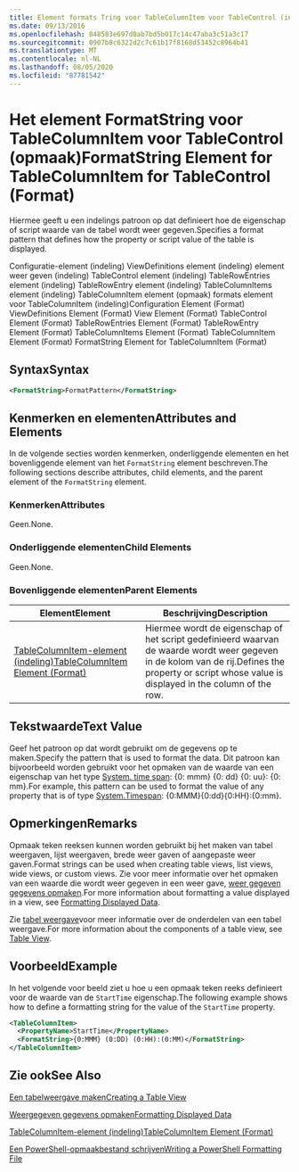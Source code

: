 ```yaml
---
title: Element formats Tring voor TableColumnItem voor TableControl (indeling) | Microsoft Docs
ms.date: 09/13/2016
ms.openlocfilehash: 848583e697d0ab7bd5b017c14c47aba3c51a3c17
ms.sourcegitcommit: 0907b8c6322d2c7c61b17f8168d53452c8964b41
ms.translationtype: MT
ms.contentlocale: nl-NL
ms.lasthandoff: 08/05/2020
ms.locfileid: "87781542"
---
```

# <a name="formatstring-element-for-tablecolumnitem-for-tablecontrol-format"></a><span data-ttu-id="420c0-102">Het element FormatString voor TableColumnItem voor TableControl (opmaak)</span><span class="sxs-lookup"><span data-stu-id="420c0-102">FormatString Element for TableColumnItem for TableControl (Format)</span></span>

<span data-ttu-id="420c0-103">Hiermee geeft u een indelings patroon op dat definieert hoe de eigenschap of script waarde van de tabel wordt weer gegeven.</span><span class="sxs-lookup"><span data-stu-id="420c0-103">Specifies a format pattern that defines how the property or script value of the table is displayed.</span></span>

<span data-ttu-id="420c0-104">Configuratie-element (indeling) ViewDefinitions element (indeling) element weer geven (indeling) TableControl element (indeling) TableRowEntries element (indeling) TableRowEntry element (indeling) TableColumnItems element (indeling) TableColumnItem element (opmaak) formats element voor TableColumnItem (indeling)</span><span class="sxs-lookup"><span data-stu-id="420c0-104">Configuration Element (Format) ViewDefinitions Element (Format) View Element (Format) TableControl Element (Format) TableRowEntries Element (Format) TableRowEntry Element (Format) TableColumnItems Element (Format) TableColumnItem Element (Format) FormatString Element for TableColumnItem (Format)</span></span>

## <a name="syntax"></a><span data-ttu-id="420c0-105">Syntax</span><span class="sxs-lookup"><span data-stu-id="420c0-105">Syntax</span></span>

```xml
<FormatString>FormatPattern</FormatString>
```

## <a name="attributes-and-elements"></a><span data-ttu-id="420c0-106">Kenmerken en elementen</span><span class="sxs-lookup"><span data-stu-id="420c0-106">Attributes and Elements</span></span>

<span data-ttu-id="420c0-107">In de volgende secties worden kenmerken, onderliggende elementen en het bovenliggende element van het `FormatString` element beschreven.</span><span class="sxs-lookup"><span data-stu-id="420c0-107">The following sections describe attributes, child elements, and the parent element of the `FormatString` element.</span></span>

### <a name="attributes"></a><span data-ttu-id="420c0-108">Kenmerken</span><span class="sxs-lookup"><span data-stu-id="420c0-108">Attributes</span></span>

<span data-ttu-id="420c0-109">Geen.</span><span class="sxs-lookup"><span data-stu-id="420c0-109">None.</span></span>

### <a name="child-elements"></a><span data-ttu-id="420c0-110">Onderliggende elementen</span><span class="sxs-lookup"><span data-stu-id="420c0-110">Child Elements</span></span>

<span data-ttu-id="420c0-111">Geen.</span><span class="sxs-lookup"><span data-stu-id="420c0-111">None.</span></span>

### <a name="parent-elements"></a><span data-ttu-id="420c0-112">Bovenliggende elementen</span><span class="sxs-lookup"><span data-stu-id="420c0-112">Parent Elements</span></span>

|<span data-ttu-id="420c0-113">Element</span><span class="sxs-lookup"><span data-stu-id="420c0-113">Element</span></span>|<span data-ttu-id="420c0-114">Beschrijving</span><span class="sxs-lookup"><span data-stu-id="420c0-114">Description</span></span>|
|-------------|-----------------|
|[<span data-ttu-id="420c0-115">TableColumnItem-element (indeling)</span><span class="sxs-lookup"><span data-stu-id="420c0-115">TableColumnItem Element (Format)</span></span>](./tablecolumnitem-element-for-tablecolumnitems-for-tablecontrol-format.md)|<span data-ttu-id="420c0-116">Hiermee wordt de eigenschap of het script gedefinieerd waarvan de waarde wordt weer gegeven in de kolom van de rij.</span><span class="sxs-lookup"><span data-stu-id="420c0-116">Defines the property or script whose value is displayed in the column of the row.</span></span>|

## <a name="text-value"></a><span data-ttu-id="420c0-117">Tekstwaarde</span><span class="sxs-lookup"><span data-stu-id="420c0-117">Text Value</span></span>

<span data-ttu-id="420c0-118">Geef het patroon op dat wordt gebruikt om de gegevens op te maken.</span><span class="sxs-lookup"><span data-stu-id="420c0-118">Specify the pattern that is used to format the data.</span></span> <span data-ttu-id="420c0-119">Dit patroon kan bijvoorbeeld worden gebruikt voor het opmaken van de waarde van een eigenschap van het type [System. time span](/dotnet/api/System.TimeSpan): {0: mmm} {0: dd} {0: uu}: {0: mm}.</span><span class="sxs-lookup"><span data-stu-id="420c0-119">For example, this pattern can be used to format the value of any property that is of type [System.Timespan](/dotnet/api/System.TimeSpan): {0:MMM}{0:dd}{0:HH}:{0:mm}.</span></span>

## <a name="remarks"></a><span data-ttu-id="420c0-120">Opmerkingen</span><span class="sxs-lookup"><span data-stu-id="420c0-120">Remarks</span></span>

<span data-ttu-id="420c0-121">Opmaak teken reeksen kunnen worden gebruikt bij het maken van tabel weergaven, lijst weergaven, brede weer gaven of aangepaste weer gaven.</span><span class="sxs-lookup"><span data-stu-id="420c0-121">Format strings can be used when creating table views, list views, wide views, or custom views.</span></span> <span data-ttu-id="420c0-122">Zie voor meer informatie over het opmaken van een waarde die wordt weer gegeven in een weer gave, [weer gegeven gegevens opmaken](./formatting-displayed-data.md).</span><span class="sxs-lookup"><span data-stu-id="420c0-122">For more information about formatting a value displayed in a view, see [Formatting Displayed Data](./formatting-displayed-data.md).</span></span>

<span data-ttu-id="420c0-123">Zie [tabel weergave](./creating-a-table-view.md)voor meer informatie over de onderdelen van een tabel weergave.</span><span class="sxs-lookup"><span data-stu-id="420c0-123">For more information about the components of a table view, see [Table View](./creating-a-table-view.md).</span></span>

## <a name="example"></a><span data-ttu-id="420c0-124">Voorbeeld</span><span class="sxs-lookup"><span data-stu-id="420c0-124">Example</span></span>

<span data-ttu-id="420c0-125">In het volgende voor beeld ziet u hoe u een opmaak teken reeks definieert voor de waarde van de `StartTime` eigenschap.</span><span class="sxs-lookup"><span data-stu-id="420c0-125">The following example shows how to define a formatting string for the value of the `StartTime` property.</span></span>

```xml
<TableColumnItem>
  <PropertyName>StartTime</PropertyName>
  <FormatString>{0:MMM} (0:DD) (0:HH):(0:MM)</FormatString>
</TableColumnItem>
```

## <a name="see-also"></a><span data-ttu-id="420c0-126">Zie ook</span><span class="sxs-lookup"><span data-stu-id="420c0-126">See Also</span></span>

[<span data-ttu-id="420c0-127">Een tabelweergave maken</span><span class="sxs-lookup"><span data-stu-id="420c0-127">Creating a Table View</span></span>](./creating-a-table-view.md)

[<span data-ttu-id="420c0-128">Weergegeven gegevens opmaken</span><span class="sxs-lookup"><span data-stu-id="420c0-128">Formatting Displayed Data</span></span>](./formatting-displayed-data.md)

[<span data-ttu-id="420c0-129">TableColumnItem-element (indeling)</span><span class="sxs-lookup"><span data-stu-id="420c0-129">TableColumnItem Element (Format)</span></span>](./tablecolumnitem-element-for-tablecolumnitems-for-tablecontrol-format.md)

[<span data-ttu-id="420c0-130">Een PowerShell-opmaakbestand schrijven</span><span class="sxs-lookup"><span data-stu-id="420c0-130">Writing a PowerShell Formatting File</span></span>](./writing-a-powershell-formatting-file.md)
